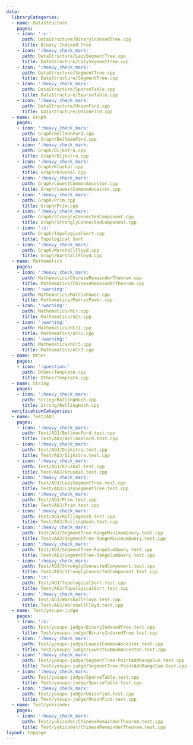 ```yaml
---
data:
  libraryCategories:
  - name: DataStructure
    pages:
    - icon: ':x:'
      path: DataStructure/BinaryIndexedTree.cpp
      title: Binary Indexed Tree
    - icon: ':heavy_check_mark:'
      path: DataStructure/LazySegmentTree.cpp
      title: DataStructure/LazySegmentTree.cpp
    - icon: ':heavy_check_mark:'
      path: DataStructure/SegmentTree.cpp
      title: DataStructure/SegmentTree.cpp
    - icon: ':heavy_check_mark:'
      path: DataStructure/SparseTable.cpp
      title: DataStructure/SparseTable.cpp
    - icon: ':heavy_check_mark:'
      path: DataStructure/UnionFind.cpp
      title: DataStructure/UnionFind.cpp
  - name: Graph
    pages:
    - icon: ':heavy_check_mark:'
      path: Graph/BellmanFord.cpp
      title: Graph/BellmanFord.cpp
    - icon: ':heavy_check_mark:'
      path: Graph/Dijkstra.cpp
      title: Graph/Dijkstra.cpp
    - icon: ':heavy_check_mark:'
      path: Graph/Kruskal.cpp
      title: Graph/Kruskal.cpp
    - icon: ':heavy_check_mark:'
      path: Graph/LowestCommonAncestor.cpp
      title: Graph/LowestCommonAncestor.cpp
    - icon: ':heavy_check_mark:'
      path: Graph/Prim.cpp
      title: Graph/Prim.cpp
    - icon: ':heavy_check_mark:'
      path: Graph/StronglyConnectedComponent.cpp
      title: Graph/StronglyConnectedComponent.cpp
    - icon: ':x:'
      path: Graph/TopologicalSort.cpp
      title: Topological Sort
    - icon: ':heavy_check_mark:'
      path: Graph/WarshallFloyd.cpp
      title: Graph/WarshallFloyd.cpp
  - name: Mathematics
    pages:
    - icon: ':heavy_check_mark:'
      path: Mathematics/ChineseRemainderTheorem.cpp
      title: Mathematics/ChineseRemainderTheorem.cpp
    - icon: ':warning:'
      path: Mathematics/MatrixPower.cpp
      title: Mathematics/MatrixPower.cpp
    - icon: ':warning:'
      path: Mathematics/nCr.cpp
      title: Mathematics/nCr.cpp
    - icon: ':warning:'
      path: Mathematics/nCr2.cpp
      title: Mathematics/nCr2.cpp
    - icon: ':warning:'
      path: Mathematics/nCr3.cpp
      title: Mathematics/nCr3.cpp
  - name: Other
    pages:
    - icon: ':question:'
      path: Other/Template.cpp
      title: Other/Template.cpp
  - name: String
    pages:
    - icon: ':heavy_check_mark:'
      path: String/RollingHash.cpp
      title: String/RollingHash.cpp
  verificationCategories:
  - name: Test/AOJ
    pages:
    - icon: ':heavy_check_mark:'
      path: Test/AOJ/BellmanFord.test.cpp
      title: Test/AOJ/BellmanFord.test.cpp
    - icon: ':heavy_check_mark:'
      path: Test/AOJ/Dijkstra.test.cpp
      title: Test/AOJ/Dijkstra.test.cpp
    - icon: ':heavy_check_mark:'
      path: Test/AOJ/Kruskal.test.cpp
      title: Test/AOJ/Kruskal.test.cpp
    - icon: ':heavy_check_mark:'
      path: Test/AOJ/LazySegmentTree.test.cpp
      title: Test/AOJ/LazySegmentTree.test.cpp
    - icon: ':heavy_check_mark:'
      path: Test/AOJ/Prim.test.cpp
      title: Test/AOJ/Prim.test.cpp
    - icon: ':heavy_check_mark:'
      path: Test/AOJ/RollingHash.test.cpp
      title: Test/AOJ/RollingHash.test.cpp
    - icon: ':heavy_check_mark:'
      path: Test/AOJ/SegmentTree-RangeMinimumQuery.test.cpp
      title: Test/AOJ/SegmentTree-RangeMinimumQuery.test.cpp
    - icon: ':heavy_check_mark:'
      path: Test/AOJ/SegmentTree-RangeSumQuery.test.cpp
      title: Test/AOJ/SegmentTree-RangeSumQuery.test.cpp
    - icon: ':heavy_check_mark:'
      path: Test/AOJ/StronglyConnectedComponent.test.cpp
      title: Test/AOJ/StronglyConnectedComponent.test.cpp
    - icon: ':x:'
      path: Test/AOJ/TopologicalSort.test.cpp
      title: Test/AOJ/TopologicalSort.test.cpp
    - icon: ':heavy_check_mark:'
      path: Test/AOJ/WarshallFloyd.test.cpp
      title: Test/AOJ/WarshallFloyd.test.cpp
  - name: Test/yosupo-judge
    pages:
    - icon: ':x:'
      path: Test/yosupo-judge/BinaryIndexedTree.test.cpp
      title: Test/yosupo-judge/BinaryIndexedTree.test.cpp
    - icon: ':heavy_check_mark:'
      path: Test/yosupo-judge/LowestCommonAncestor.test.cpp
      title: Test/yosupo-judge/LowestCommonAncestor.test.cpp
    - icon: ':heavy_check_mark:'
      path: Test/yosupo-judge/SegmentTree-PointAddRangeSum.test.cpp
      title: Test/yosupo-judge/SegmentTree-PointAddRangeSum.test.cpp
    - icon: ':heavy_check_mark:'
      path: Test/yosupo-judge/SparseTable.test.cpp
      title: Test/yosupo-judge/SparseTable.test.cpp
    - icon: ':heavy_check_mark:'
      path: Test/yosupo-judge/UnionFind.test.cpp
      title: Test/yosupo-judge/UnionFind.test.cpp
  - name: Test/yukicoder
    pages:
    - icon: ':heavy_check_mark:'
      path: Test/yukicoder/ChineseRemainderTheorem.test.cpp
      title: Test/yukicoder/ChineseRemainderTheorem.test.cpp
layout: toppage
---
```

